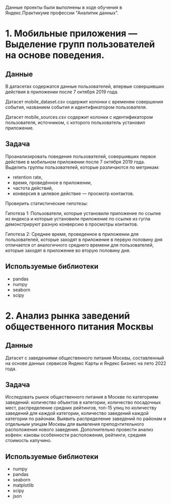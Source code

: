Данные проекты были выполнены в ходе обучения в Яндекс.Практикуме профессии "Аналитик данных".
# 1. Мобильные приложения — Выделение групп пользователей на основе поведения.

## Данные
В датасетах содержатся данные пользователей, впервые совершивших действия в приложении после 7 октября 2019 года.

Датасет mobile_dataset.csv содержит колонки с временем совершения события, названием события и идентификатором пользователя. 

Датасет mobile_sources.csv содержит колонки с идентификатором пользователя, источником, с которого пользователь установил приложение. 

## Задача
Проанализировать поведение пользователей, совершивших первое действие в мобильном приложении после 7 октября 2019 года. Выделить группы пользователей, которые различаются по метрикам:

- retention rate,
- время, проведённое в приложении,
- частота действий,
- конверсия в целевое действие — просмотр контактов.
  
Проверить статистические гипотезы:

Гипотеза 1: Пользователи, которые установили приложение по ссылке из яндекса и которые установили приложение по ссылке из гугла демонстрируют разную конверсию в просмотры контактов.

Гипотеза 2: Среднее время, проведенное в приложении для пользователей, которые заходят в приложение в первую половину дня отличается от аналогичного среднего времени для пользователей, которые заходят в приложение во вторую половину дня.

## Используемые библиотеки

- pandas
- numpy
- seaborn
- scipy
  
# 2. Анализ рынка заведений общественного питания Москвы

## Данные

Датасет с заведениями общественного питания Москвы, составленный на основе данных сервисов Яндекс Карты и Яндекс Бизнес на лето 2022 года.

## Задача
Исследовать рынок общественного питания в Москве по категориям заведений: количество объектов в категории, количество посадочных мест, распределение средних рейтингов, топ-15 улиц по количеству заведений для каждой категории, количество заведений каждой категории по районам. Выявить распределение заведений по районам и отдельным улицам Москвы для выявления преподчтительного расположения нового заведения. Дополнительно провести анализ кофеен: каковы особенности расположения, рейтинги, средняя стоимость капучино.

## Используемые библиотеки

- numpy
- pandas
- seaborn
- matplotlib
- scipy
- json

